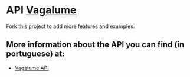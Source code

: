 API [Vagalume](http://www.vagalume.com.br/)
===
Fork this project to add more features and examples.

More information about the API you can find (in portuguese) at:
---
  - [Vagalume API](http://www.vagalume.com.br/api/)
